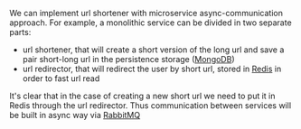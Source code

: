 We can implement url shortener with microservice async-communication approach.
For example, a monolithic service can be divided in two separate parts:
- url shortener, that will create a short version of the long url and save a pair short-long url in the persistence storage ([MongoDB](https://www.mongodb.com/))
- url redirector, that will redirect the user by short url, stored in [Redis](https://redis.io/) in order to fast url read

It's clear that in the case of creating a new short url we need to put it in Redis through the url redirector. 
Thus communication between services will be built in async way via [RabbitMQ](https://www.rabbitmq.com/)

